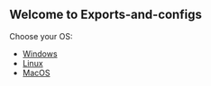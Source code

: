 ## Welcome to Exports-and-configs
Choose your OS:
* [Windows](https://anshuljain21120.github.io/gh-pages/Exports-and-configs/Windows/README.md)
* [Linux](https://anshuljain21120.github.io/gh-pages/Exports-and-configs/linux/README.md)
* [MacOS](https://anshuljain21120.github.io/gh-pages/macos/README.md)
